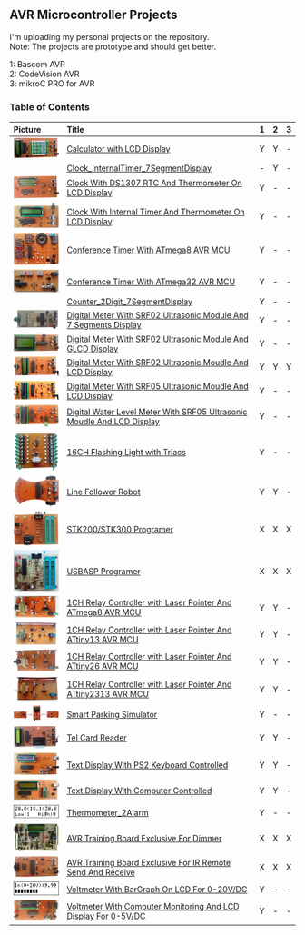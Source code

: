 ## AVR Microcontroller Projects
I'm uploading my personal projects on the repository.  
Note: The projects are prototype and should get better.  

1: Bascom AVR  
2: CodeVision AVR  
3: mikroC PRO for AVR  

### Table of Contents
|Picture|Title|1|2|3|
|:------|:----|:----:|:----:|:----:|
|![](Calculator_LCD/Pictures/Album.jpg)|[Calculator with LCD Display](Calculator_LCD)|Y|Y|-|
||[Clock_InternalTimer_7SegmentDisplay](Clock_InternalTimer_7SegmentDisplay)|-|Y|-|
|![](ClockWithDS1307&Thermometer_LCD/Pictures/Album.jpg)|[Clock With DS1307 RTC And Thermometer On LCD Display](ClockWithDS1307&Thermometer_LCD)|Y|-|-|
|![](ClockWithTimer2&Thermometer_LCD/Pictures/Album.jpg)|[Clock With Internal Timer And Thermometer On LCD Display](ClockWithTimer2&Thermometer_LCD)|Y|-|-|
|![](ConferenceTimer_7Segment_ATmega8/Pictures/Album.jpg)|[Conference Timer With ATmega8 AVR MCU](ConferenceTimer_7Segment_ATmega8)|Y|-|-|
|![](ConferenceTimer_7Segment_ATmega32/Pictures/Album.jpg)|[Conference Timer With ATmega32 AVR MCU](ConferenceTimer_7Segment_ATmega32)|Y|-|-|
||[Counter_2Digit_7SegmentDisplay](Counter_2Digit_7SegmentDisplay)|Y|-|-|
|![](DigitalMeterWithUltrasonicMoudle_SRF02_7Segment/Pictures/Album.jpg)|[Digital Meter With SRF02 Ultrasonic Module And 7 Segments Display](DigitalMeterWithUltrasonicMoudle_SRF02_7Segment)|Y|-|-|
|![](DigitalMeterWithUltrasonicMoudle_SRF02_GLCD/Pictures/Album.jpg)|[Digital Meter With SRF02 Ultrasonic Module And GLCD Display](DigitalMeterWithUltrasonicMoudle_SRF02_GLCD)|Y|-|-|
|![](DigitalMeterWithUltrasonicMoudle_SRF02_LCD/Pictures/Album.jpg)|[Digital Meter With SRF02 Ultrasonic Moudle And LCD Display](DigitalMeterWithUltrasonicMoudle_SRF02_LCD)|Y|Y|Y|
|![](DigitalMeterWithUltrasonicMoudle_SRF05_LCD/Pictures/Album.jpg)|[Digital Meter With SRF05 Ultrasonic Moudle And LCD Display](DigitalMeterWithUltrasonicMoudle_SRF05_LCD)|Y|-|-|
|![](DigitalWaterLevelMeterWithUltrasonicMoudle_SRF05_LCD/Pictures/Album.jpg)|[Digital Water Level Meter With SRF05 Ultrasonic Moudle And LCD Display](DigitalWaterLevelMeterWithUltrasonicMoudle_SRF05_LCD)|Y|-|-|
|![](FlasherWithTriacs_16CH/Pictures/Album.jpg)|[16CH Flashing Light with Triacs](FlasherWithTriacs_16CH)|Y|-|-|
|![](LineFollowerRobot/Pictures/Album.jpg)|[Line Follower Robot](LineFollowerRobot)|Y|Y|-|
|![](Programer_STK200/Pictures/Album.jpg)|[STK200/STK300 Programer](Programer_STK200)|X|X|X|
|![](Programer_USBASP/Pictures/Album.jpg)|[USBASP Programer](Programer_USBASP)|X|X|X|
|![](RelayControllerWithLaserPointer_1CH_ATmega8/Pictures/Album.jpg)|[1CH Relay Controller with Laser Pointer And ATmega8 AVR MCU](RelayControllerWithLaserPointer_1CH_ATmega8)|Y|Y|-|
|![](RelayControllerWithLaserPointer_1CH_ATtiny13/Pictures/Album.jpg)|[1CH Relay Controller with Laser Pointer And ATtiny13 AVR MCU](RelayControllerWithLaserPointer_1CH_ATtiny13)|Y|Y|-|
|![](RelayControllerWithLaserPointer_1CH_ATtiny26/Pictures/Album.jpg)|[1CH Relay Controller with Laser Pointer And ATtiny26 AVR MCU](RelayControllerWithLaserPointer_1CH_ATtiny26)|Y|Y|-|
|![](RelayControllerWithLaserPointer_1CH_ATtiny2313/Pictures/Album.jpg)|[1CH Relay Controller with Laser Pointer And ATtiny2313 AVR MCU](RelayControllerWithLaserPointer_1CH_ATtiny2313)|Y|Y|-|
|![](SmartParkingSimulator/Pictures/Album.jpg)|[Smart Parking Simulator](SmartParkingSimulator)|Y|-|-|
|![](TelCardReader/Pictures/Album.jpg)|[Tel Card Reader](TelCardReader)|Y|Y|-|
|![](TextDisplayWithPcKeyboardControlled_LCD/Pictures/Album.jpg)|[Text Display With PS2 Keyboard Controlled](TextDisplayWithPcKeyboardControlled_LCD)|Y|Y|-|
|![](TextDisplayWithComputerControlled_USB_LCD/Pictures/Album.jpg)|[Text Display With Computer Controlled](TextDisplayWithComputerControlled_USB_LCD)|Y|Y|-|
|![](Thermometer_2Alarm/Simulate/Album.png)|[Thermometer_2Alarm](Thermometer_2Alarm)|Y|-|-|
|![](TrainingBoardExclusiveForDimmer/Pictures/Album.jpg)|[AVR Training Board Exclusive For Dimmer](TrainingBoardExclusiveForDimmer)|X|X|X|
|![](TrainingBoardExclusiveForIR/Pictures/Album.jpg)|[AVR Training Board Exclusive For IR Remote Send And Receive](TrainingBoardExclusiveForIR)|X|X|X|
|![](VoltmeterWithBarGraph_DC20V_LCD/Simulate/Album.png)|[Voltmeter With BarGraph On LCD For 0-20V/DC](VoltmeterWithBarGraph_DC20V_LCD)|Y|-|-|
|![](VoltmeterWithComputerMonitoring_DC5V_LCD/Pictures/Album.jpg)|[Voltmeter With Computer Monitoring And LCD Display For 0-5V/DC](VoltmeterWithComputerMonitoring_DC5V_LCD)|Y|-|-|
